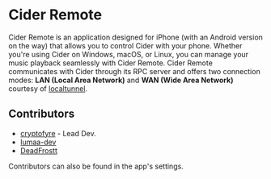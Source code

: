 # Cider Remote

Cider Remote is an application designed for iPhone (with an Android version on the way) that allows you to control Cider with your phone. Whether you're using Cider on Windows, macOS, or Linux, you can manage your music playback seamlessly with Cider Remote. Cider Remote communicates with Cider through its RPC server and offers two connection modes: **LAN (Local Area Network)** and **WAN (Wide Area Network)** courtesy of [localtunnel](https://theboroer.github.io/localtunnel-www/).

## Contributors
- [cryptofyre](https://github.com/cryptofire) - Lead Dev.
- [lumaa-dev](https://github.com/lumaa-dev)
- [DeadFrostt](https://github.com/DeadFrostt)

Contributors can also be found in the app's settings.
